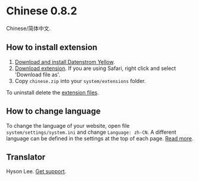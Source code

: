 Chinese 0.8.2
=============
Chinese/简体中文.

## How to install extension

1. [Download and install Datenstrom Yellow](https://github.com/datenstrom/yellow/).
2. [Download extension](https://github.com/datenstrom/yellow-extensions/raw/master/zip/chinese.zip). If you are using Safari, right click and select 'Download file as'.
3. Copy `chinese.zip` into your `system/extensions` folder.

To uninstall delete the [extension files](extension.ini).

## How to change language

To change the language of your website, open file `system/settings/system.ini` and change `Language: zh-CN`. A different language can be defined in the settings at the top of each page. [Read more](https://developers.datenstrom.se/help/adjusting-system#system-settings).

## Translator

Hyson Lee. [Get support](https://developers.datenstrom.se/help/support).
